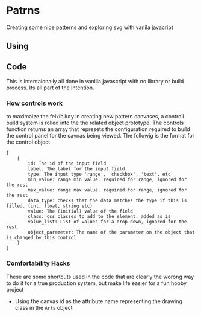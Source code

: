 # Patrns
Creating some nice patterns and exploring svg with vanila javacript

## Using

## Code
This is intentaionally all done in vanilla javascript with no library or build process. Its all part of the intention.

### How controls work
to maximaize the felxibiluty in creating new pattern canvases, a controll build system is rolled into the the related object prototype. The controls function returns an array that represets the configuration required to build the control panel for the cavnas being viewed. The followig is the format for the control object
````
[
    {
        id: The id of the input field
        label: The label for the input field
        type: The input type 'range', 'checkbox', 'text', etc
        min_value: range min value. required for range, ignored for the rest
        max_value: range max value. required for range, ignored for the rest
        data_type: checks that the data matches the type if this is filled. (int, float, string etc)
        value: The (initial) value of the field
        class: css classes to add to the element. added as is
        value_list: List of values for a drop down, ignored for the rest
        object_parameter: The name of the parameter on the object that is changed by this control
    }
]
````

### Comfortability Hacks
These are some shortcuts used in the code that are clearly the worong way to do it for a true production system, but make life easier for a fun hobby project

- Using the canvas id as the attribute name representing the drawing class in the `Arts` object
